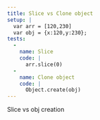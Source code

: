 ```yaml
---
title: Slice vs Clone object
setup: |
  var arr = [120,230]
  var obj = {x:120,y:230};
tests:
  -
    name: Slice
    code: |
      arr.slice(0)
  -
    name: Clone object
    code: |
      Object.create(obj)
---
```

Slice vs obj creation
